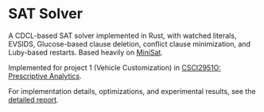 # SAT Solver

A CDCL-based SAT solver implemented in Rust, with watched literals, EVSIDS, Glucose-based clause deletion, conflict clause minimization, and Luby-based restarts. Based heavily on [MiniSat](http://minisat.se/).

Implemented for project 1 (Vehicle Customization) in [CSCI2951O: Prescriptive Analytics](https://cs.brown.edu/courses/csci2951-o/index.html). 

For implementation details, optimizations, and experimental results, see the [detailed report](./report.pdf).
